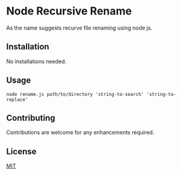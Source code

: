 # Node Recursive Rename

As the name suggests recurve file renaming using node js.

## Installation

No installations needed.

## Usage

```node
node rename.js path/to/directory 'string-to-search' 'string-to-replace'
```

## Contributing

Contributions are welcome for any enhancements required.

## License

[MIT](https://choosealicense.com/licenses/mit/)